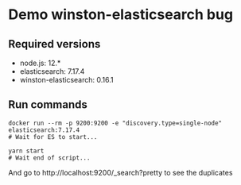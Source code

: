 # Demo winston-elasticsearch bug

## Required versions

- node.js: 12.*
- elasticsearch: 7.17.4
- winston-elasticsearch: 0.16.1

## Run commands

```shell
docker run --rm -p 9200:9200 -e "discovery.type=single-node" elasticsearch:7.17.4
# Wait for ES to start...

yarn start
# Wait end of script...
```

And go to http://localhost:9200/_search?pretty to see the duplicates
